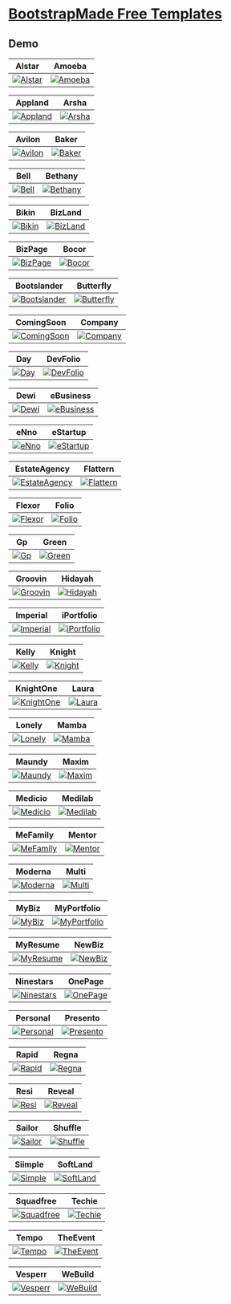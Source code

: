 # [BootstrapMade Free Templates](https://bootstrapmade.com)

## Demo
| Alstar | Amoeba |
| --- | --- |
| [![Alstar](https://raw.githubusercontent.com/World-of-Templates/BootstrapMade-Free-Templates/main/zSupportImages/Alstar.png)](https://template.fusionsvisual.id/Alstar) | [![Amoeba](https://raw.githubusercontent.com/World-of-Templates/BootstrapMade-Free-Templates/main/zSupportImages/Amoeba.png)](https://template.fusionsvisual.id/Amoeba) |

| Appland | Arsha |
| --- | --- |
| [![Appland](https://raw.githubusercontent.com/World-of-Templates/BootstrapMade-Free-Templates/main/zSupportImages/Appland.png)](https://template.fusionsvisual.id/Appland) | [![Arsha](https://raw.githubusercontent.com/World-of-Templates/BootstrapMade-Free-Templates/main/zSupportImages/Arsha.png)](https://template.fusionsvisual.id/Arsha)

| Avilon | Baker |
| --- | --- |
| [![Avilon](https://raw.githubusercontent.com/World-of-Templates/BootstrapMade-Free-Templates/main/zSupportImages/Avilon.png)](https://template.fusionsvisual.id/Avilon) | [![Baker](https://raw.githubusercontent.com/World-of-Templates/BootstrapMade-Free-Templates/main/zSupportImages/Baker.png)](https://template.fusionsvisual.id/Baker)

| Bell | Bethany |
| --- | --- |
| [![Bell](https://raw.githubusercontent.com/World-of-Templates/BootstrapMade-Free-Templates/main/zSupportImages/Bell.png)](https://template.fusionsvisual.id/Bell) | [![Bethany](https://raw.githubusercontent.com/World-of-Templates/BootstrapMade-Free-Templates/main/zSupportImages/Bethany.png)](https://template.fusionsvisual.id/Bethany)

| Bikin | BizLand |
| --- | --- |
| [![Bikin](https://raw.githubusercontent.com/World-of-Templates/BootstrapMade-Free-Templates/main/zSupportImages/Bikin.png)](https://template.fusionsvisual.id/Bikin) | [![BizLand](https://raw.githubusercontent.com/World-of-Templates/BootstrapMade-Free-Templates/main/zSupportImages/BizLand.png)](https://template.fusionsvisual.id/BizLand)

| BizPage | Bocor |
| --- | --- |
| [![BizPage](https://raw.githubusercontent.com/World-of-Templates/BootstrapMade-Free-Templates/main/zSupportImages/BizPage.png)](https://template.fusionsvisual.id/BizPage) | [![Bocor](https://raw.githubusercontent.com/World-of-Templates/BootstrapMade-Free-Templates/main/zSupportImages/Bocor.png)](https://template.fusionsvisual.id/Bocor)

| Bootslander | Butterfly |
| --- | --- |
| [![Bootslander](https://raw.githubusercontent.com/World-of-Templates/BootstrapMade-Free-Templates/main/zSupportImages/Bootslander.png)](https://template.fusionsvisual.id/Bootslander) | [![Butterfly](https://raw.githubusercontent.com/World-of-Templates/BootstrapMade-Free-Templates/main/zSupportImages/Butterfly.png)](https://template.fusionsvisual.id/Butterfly)

| ComingSoon | Company |
| --- | --- |
| [![ComingSoon](https://raw.githubusercontent.com/World-of-Templates/BootstrapMade-Free-Templates/main/zSupportImages/ComingSoon.png)](https://template.fusionsvisual.id/ComingSoon) | [![Company](https://raw.githubusercontent.com/World-of-Templates/BootstrapMade-Free-Templates/main/zSupportImages/Company.png)](https://template.fusionsvisual.id/Company)

| Day | DevFolio |
| --- | --- |
| [![Day](https://raw.githubusercontent.com/World-of-Templates/BootstrapMade-Free-Templates/main/zSupportImages/Day.png)](https://template.fusionsvisual.id/Day) | [![DevFolio](https://raw.githubusercontent.com/World-of-Templates/BootstrapMade-Free-Templates/main/zSupportImages/DevFolio.png)](https://template.fusionsvisual.id/DevFolio)

| Dewi | eBusiness |
| --- | --- |
| [![Dewi](https://raw.githubusercontent.com/World-of-Templates/BootstrapMade-Free-Templates/main/zSupportImages/Dewi.png)](https://template.fusionsvisual.id/Dewi) | [![eBusiness](https://raw.githubusercontent.com/World-of-Templates/BootstrapMade-Free-Templates/main/zSupportImages/eBusiness.png)](https://template.fusionsvisual.id/eBusiness)

| eNno | eStartup |
| --- | --- |
| [![eNno](https://raw.githubusercontent.com/World-of-Templates/BootstrapMade-Free-Templates/main/zSupportImages/eNno.png)](https://template.fusionsvisual.id/eNno) | [![eStartup](https://raw.githubusercontent.com/World-of-Templates/BootstrapMade-Free-Templates/main/zSupportImages/eStartup.png)](https://template.fusionsvisual.id/eStartup)

| EstateAgency | Flattern |
| --- | --- |
| [![EstateAgency](https://raw.githubusercontent.com/World-of-Templates/BootstrapMade-Free-Templates/main/zSupportImages/EstateAgency.png)](https://template.fusionsvisual.id/EstateAgency) | [![Flattern](https://raw.githubusercontent.com/World-of-Templates/BootstrapMade-Free-Templates/main/zSupportImages/Flattern.png)](https://template.fusionsvisual.id/Flattern)

| Flexor | Folio |
| --- | --- |
| [![Flexor](https://raw.githubusercontent.com/World-of-Templates/BootstrapMade-Free-Templates/main/zSupportImages/Flexor.png)](https://template.fusionsvisual.id/Flexor) | [![Folio](https://raw.githubusercontent.com/World-of-Templates/BootstrapMade-Free-Templates/main/zSupportImages/Folio.png)](https://template.fusionsvisual.id/Folio)

| Gp | Green |
| --- | --- |
| [![Gp](https://raw.githubusercontent.com/World-of-Templates/BootstrapMade-Free-Templates/main/zSupportImages/Gp.png)](https://template.fusionsvisual.id/Gp) | [![Green](https://raw.githubusercontent.com/World-of-Templates/BootstrapMade-Free-Templates/main/zSupportImages/Green.png)](https://template.fusionsvisual.id/Green)

| Groovin | Hidayah |
| --- | --- |
| [![Groovin](https://raw.githubusercontent.com/World-of-Templates/BootstrapMade-Free-Templates/main/zSupportImages/Groovin.png)](https://template.fusionsvisual.id/Groovin) | [![Hidayah](https://raw.githubusercontent.com/World-of-Templates/BootstrapMade-Free-Templates/main/zSupportImages/Hidayah.png)](https://template.fusionsvisual.id/Hidayah)

| Imperial | iPortfolio |
| --- | --- |
| [![Imperial](https://raw.githubusercontent.com/World-of-Templates/BootstrapMade-Free-Templates/main/zSupportImages/Imperial.png)](https://template.fusionsvisual.id/Imperial) | [![iPortfolio](https://raw.githubusercontent.com/World-of-Templates/BootstrapMade-Free-Templates/main/zSupportImages/iPortfolio.png)](https://template.fusionsvisual.id/iPortfolio)

| Kelly | Knight |
| --- | --- |
| [![Kelly](https://raw.githubusercontent.com/World-of-Templates/BootstrapMade-Free-Templates/main/zSupportImages/Kelly.png)](https://template.fusionsvisual.id/Kelly) | [![Knight](https://raw.githubusercontent.com/World-of-Templates/BootstrapMade-Free-Templates/main/zSupportImages/Knight.png)](https://template.fusionsvisual.id/Knight)

| KnightOne | Laura |
| --- | --- |
| [![KnightOne](https://raw.githubusercontent.com/World-of-Templates/BootstrapMade-Free-Templates/main/zSupportImages/KnightOne.png)](https://template.fusionsvisual.id/KnightOne) | [![Laura](https://raw.githubusercontent.com/World-of-Templates/BootstrapMade-Free-Templates/main/zSupportImages/Laura.png)](https://template.fusionsvisual.id/Laura)

| Lonely | Mamba |
| --- | --- |
| [![Lonely](https://raw.githubusercontent.com/World-of-Templates/BootstrapMade-Free-Templates/main/zSupportImages/Lonely.png)](https://template.fusionsvisual.id/Lonely) | [![Mamba](https://raw.githubusercontent.com/World-of-Templates/BootstrapMade-Free-Templates/main/zSupportImages/Mamba.png)](https://template.fusionsvisual.id/Mamba)

| Maundy | Maxim |
| --- | --- |
| [![Maundy](https://raw.githubusercontent.com/World-of-Templates/BootstrapMade-Free-Templates/main/zSupportImages/Maundy.png)](https://template.fusionsvisual.id/Maundy) | [![Maxim](https://raw.githubusercontent.com/World-of-Templates/BootstrapMade-Free-Templates/main/zSupportImages/Maxim.png)](https://template.fusionsvisual.id/Maxim)

| Medicio | Medilab |
| --- | --- |
| [![Medicio](https://raw.githubusercontent.com/World-of-Templates/BootstrapMade-Free-Templates/main/zSupportImages/Medicio.png)](https://template.fusionsvisual.id/Medicio) | [![Medilab](https://raw.githubusercontent.com/World-of-Templates/BootstrapMade-Free-Templates/main/zSupportImages/Medilab.png)](https://template.fusionsvisual.id/Medilab)

| MeFamily | Mentor |
| --- | --- |
| [![MeFamily](https://raw.githubusercontent.com/World-of-Templates/BootstrapMade-Free-Templates/main/zSupportImages/MeFamily.png)](https://template.fusionsvisual.id/MeFamily) | [![Mentor](https://raw.githubusercontent.com/World-of-Templates/BootstrapMade-Free-Templates/main/zSupportImages/Mentor.png)](https://template.fusionsvisual.id/Mentor)

| Moderna | Multi |
| --- | --- |
| [![Moderna](https://raw.githubusercontent.com/World-of-Templates/BootstrapMade-Free-Templates/main/zSupportImages/Moderna.png)](https://template.fusionsvisual.id/Moderna) | [![Multi](https://raw.githubusercontent.com/World-of-Templates/BootstrapMade-Free-Templates/main/zSupportImages/Multi.png)](https://template.fusionsvisual.id/Multi)

| MyBiz | MyPortfolio |
| --- | --- |
| [![MyBiz](https://raw.githubusercontent.com/World-of-Templates/BootstrapMade-Free-Templates/main/zSupportImages/MyBiz.png)](https://template.fusionsvisual.id/MyBiz) | [![MyPortfolio](https://raw.githubusercontent.com/World-of-Templates/BootstrapMade-Free-Templates/main/zSupportImages/MyPortfolio.png)](https://template.fusionsvisual.id/MyPortfolio)

| MyResume | NewBiz |
| --- | --- |
| [![MyResume](https://raw.githubusercontent.com/World-of-Templates/BootstrapMade-Free-Templates/main/zSupportImages/MyResume.png)](https://template.fusionsvisual.id/MyResume) | [![NewBiz](https://raw.githubusercontent.com/World-of-Templates/BootstrapMade-Free-Templates/main/zSupportImages/NewBiz.png)](https://template.fusionsvisual.id/NewBiz)

| Ninestars | OnePage |
| --- | --- |
| [![Ninestars](https://raw.githubusercontent.com/World-of-Templates/BootstrapMade-Free-Templates/main/zSupportImages/Ninestars.png)](https://template.fusionsvisual.id/Ninestars) | [![OnePage](https://raw.githubusercontent.com/World-of-Templates/BootstrapMade-Free-Templates/main/zSupportImages/OnePage.png)](https://template.fusionsvisual.id/OnePage)

| Personal | Presento |
| --- | --- |
| [![Personal](https://raw.githubusercontent.com/World-of-Templates/BootstrapMade-Free-Templates/main/zSupportImages/Personal.png)](https://template.fusionsvisual.id/Personal) | [![Presento](https://raw.githubusercontent.com/World-of-Templates/BootstrapMade-Free-Templates/main/zSupportImages/Presento.png)](https://template.fusionsvisual.id/Presento)

| Rapid | Regna |
| --- | --- |
| [![Rapid](https://raw.githubusercontent.com/World-of-Templates/BootstrapMade-Free-Templates/main/zSupportImages/Rapid.png)](https://template.fusionsvisual.id/Rapid) | [![Regna](https://raw.githubusercontent.com/World-of-Templates/BootstrapMade-Free-Templates/main/zSupportImages/Regna.png)](https://template.fusionsvisual.id/Regna)

| Resi | Reveal |
| --- | --- |
| [![Resi](https://raw.githubusercontent.com/World-of-Templates/BootstrapMade-Free-Templates/main/zSupportImages/Resi.png)](https://template.fusionsvisual.id/Resi) | [![Reveal](https://raw.githubusercontent.com/World-of-Templates/BootstrapMade-Free-Templates/main/zSupportImages/Reveal.png)](https://template.fusionsvisual.id/Reveal)

| Sailor | Shuffle |
| --- | --- |
| [![Sailor](https://raw.githubusercontent.com/World-of-Templates/BootstrapMade-Free-Templates/main/zSupportImages/Sailor.png)](https://template.fusionsvisual.id/Sailor) | [![Shuffle](https://raw.githubusercontent.com/World-of-Templates/BootstrapMade-Free-Templates/main/zSupportImages/Shuffle.png)](https://template.fusionsvisual.id/Shuffle)

| Siimple | SoftLand |
| --- | --- |
| [![Simple](https://raw.githubusercontent.com/World-of-Templates/BootstrapMade-Free-Templates/main/zSupportImages/Siimple.png)](https://template.fusionsvisual.id/Siimple) | [![SoftLand](https://raw.githubusercontent.com/World-of-Templates/BootstrapMade-Free-Templates/main/zSupportImages/SoftLand.png)](https://template.fusionsvisual.id/SoftLand)

| Squadfree | Techie |
| --- | --- |
| [![Squadfree](https://raw.githubusercontent.com/World-of-Templates/BootstrapMade-Free-Templates/main/zSupportImages/Squadfree.png)](https://template.fusionsvisual.id/Squadfree) | [![Techie](https://raw.githubusercontent.com/World-of-Templates/BootstrapMade-Free-Templates/main/zSupportImages/Techie.png)](https://template.fusionsvisual.id/Techie)

| Tempo | TheEvent |
| --- | --- |
| [![Tempo](https://raw.githubusercontent.com/World-of-Templates/BootstrapMade-Free-Templates/main/zSupportImages/Tempo.png)](https://template.fusionsvisual.id/Tempo) | [![TheEvent](https://raw.githubusercontent.com/World-of-Templates/BootstrapMade-Free-Templates/main/zSupportImages/TheEvent.png)](https://template.fusionsvisual.id/TheEvent)

| Vesperr | WeBuild |
| --- | --- |
| [![Vesperr](https://raw.githubusercontent.com/World-of-Templates/BootstrapMade-Free-Templates/main/zSupportImages/Vesperr.png)](https://template.fusionsvisual.id/Vesperr) | [![WeBuild](https://raw.githubusercontent.com/World-of-Templates/BootstrapMade-Free-Templates/main/zSupportImages/WeBuild.png)](https://template.fusionsvisual.id/WeBuild)